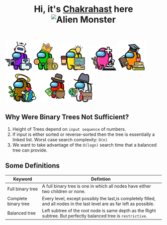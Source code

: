 <h1 align="center"> Hi, it's <a href="https://www.instagram.com/chakrahast/" target="_blank">Chakrahast</a> here <img src="https://raw.githubusercontent.com/Tarikul-Islam-Anik/Animated-Fluent-Emojis/master/Emojis/Smilies/Alien%20Monster.png" alt="Alien Monster" width="25" height="25" /></h1>
<br />

<p float="left">
<img src="robo.png"  height ="100" >
<img src="Richie.png"  height ="100" >
<img src="fullstack.png"  height ="85" >
<img src="med.png"  height ="80" >
<img src="student.png"  height ="100" >
<img src="sustain.png"  height ="100" >
<img src="marketing.png"  height ="100" >
<img src="business.png"  height ="100" >
</p>

## **Why Were Binary Trees Not Sufficient?**
1. Height of Trees depend on `input sequence` of numbers. 
2. If input is either sorted or reverse-sorted then the tree is essentially a linked list. Worst case search complexity: `O(n)`
3. We want to take advantage of the `O(logn)` search time that a balanced tree can provide.

## **Some Definitions**

 Keyword | Defintion |
| ------ | ----------- |
| Full binary tree  | A full binary tree is one in which all nodes have either two children or none. |
| Complete binary tree | Every level, except possibly the last,is completely filled, and all nodes in the last level are as far left as possible.|
| Balanced tree | Left subtree of the root node is same depth as the Right subtree. But perfectly balanced tree is `restrictive`.|

